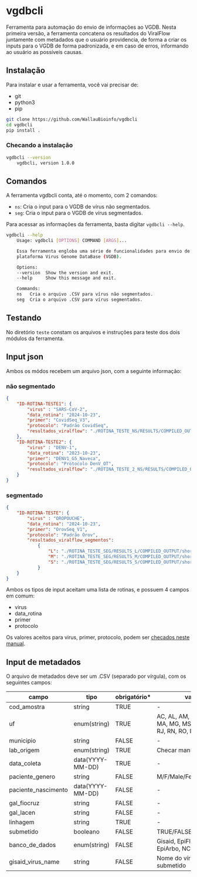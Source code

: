 # vgdbcli

Ferramenta para automação do envio de informações ao VGDB. Nesta primeira versão, a ferramenta concatena os resultados do ViralFlow juntamente com metadados que o usuário providencia, de forma a criar os inputs para o VGDB de forma padronizada, e em caso de erros, informando ao usuário as possíveis causas.

## Instalação

Para instalar e usar a ferramenta, você vai precisar de:
- git
- python3
- pip

```bash
git clone https://github.com/WallauBioinfo/vgdbcli
cd vgdbcli
pip install .
```

### Checando a instalação

```bash
vgdbcli --version
    vgdbcli, version 1.0.0
```

## Comandos

A ferramenta vgdbcli conta, até o momento, com 2 comandos:
- `ns`: Cria o input para o VGDB de vírus não segmentados.
- `seg`: Cria o input para o VGDB de vírus segmentados.

Para acessar as informações da ferramenta, basta digitar `vgdbcli --help`.

```bash
vgdbcli --help
    Usage: vgdbcli [OPTIONS] COMMAND [ARGS]...

    Essa ferramenta engloba uma série de funcionalidades para envio de dados a
    plataforma Virus Genome DataBase (VGDB).

    Options:
    --version  Show the version and exit.
    --help     Show this message and exit.

    Commands:
    ns   Cria o arquivo .CSV para vírus não segmentados.
    seg  Cria o arquivo .CSV para vírus segmentados.
```

## Testando

No diretório `teste` constam os arquivos e instruções para teste dos dois módulos da ferramenta.

## Input json

Ambos os módos recebem um arquivo json, com a seguinte informação:

### não segmentado

```json
{
    "ID-ROTINA-TESTE1": {
        "virus" : "SARS-CoV-2",
        "data_rotina": "2024-10-23",
        "primer": "CovidSeq_V3",
        "protocolo": "Padrão CovidSeq",
        "resultados_viralflow": "./ROTINA_TESTE_NS/RESULTS/COMPILED_OUTPUT/short_summary.csv"
    },
    "ID-ROTINA-TESTE2": {
        "virus" : "DENV-1",
        "data_rotina": "2023-10-23",
        "primer": "DENV1_G5_Naveca",
        "protocolo": "Protocolo DenV_OT",
        "resultados_viralflow": "./ROTINA_TESTE_2_NS/RESULTS/COMPILED_OUTPUT/short_summary.csv"
    }
}
```

### segmentado

```json
{
    "ID-ROTINA-TESTE": {
        "virus" : "OROPOUCHE",
        "data_rotina": "2024-10-23",
        "primer": "OrovSeq_V1",
        "protocolo": "Padrão Orov",
        "resultados_viralflow_segmentos": 
            {
                "L": "./ROTINA_TESTE_SEG/RESULTS_L/COMPILED_OUTPUT/short_summary.csv",
                "M": "./ROTINA_TESTE_SEG/RESULTS_M/COMPILED_OUTPUT/short_summary.csv",
                "S": "./ROTINA_TESTE_SEG/RESULTS_S/COMPILED_OUTPUT/short_summary.csv"
            }
    }
}
```

Ambos os tipos de input aceitam uma lista de rotinas, e possuem 4 campos em comum:
- virus
- data_rotina
- primer
- protocolo

Os valores aceitos para virus, primer, protocolo, podem ser [checados neste manual](https://docs.google.com/document/d/13Exnz0zlYgqtqcec9ulk-vRlzTJs5GRRP8H5a8yOzMs/edit?usp=sharing).

## Input de metadados

O arquivo de metadados deve ser um .CSV (separado por vírgula), com os seguintes campos:

| campo               | tipo             | obrigatório* | valores possíveis                                                                                          |
| ------------------- | ---------------- | ------------ | ---------------------------------------------------------------------------------------------------------- |
| cod_amostra         | string           | TRUE         | -                                                                                                          |
| uf                  | enum(string)     | TRUE         | AC, AL, AM, AP, BA, CE, DF, ES, GO, MA, MG, MS, MT, PA, PB, PE, PI, PR, RJ, RN, RO, RR, RS, SC, SE, SP, TO |
| municipio           | string           | FALSE        | -                                                                                                          |
| lab_origem          | enum(string)     | TRUE         | Checar manual                                                                                              |
| data_coleta         | data(YYYY-MM-DD) | TRUE         | -                                                                                                          |
| paciente_genero     | string           | FALSE        | M/F/Male/Female/Masculino/Feminino                                                                         |
| paciente_nascimento | data(YYYY-MM-DD) | FALSE        | -                                                                                                          |
| gal_fiocruz         | string           | FALSE        | -                                                                                                          |
| gal_lacen           | string           | FALSE        | -                                                                                                          |
| linhagem            | string           | TRUE         | -                                                                                                          |
| submetido           | booleano         | FALSE        | TRUE/FALSE                                                                                                 |
| banco_de_dados      | enum(string)     | FALSE        | Gisaid, EpiFlu,EpiCoV, EpiRSV, EpiPox, EpiArbo, NCBI, EBI, ENA                                             |
| gisaid_virus_name   | string           | FALSE        | Nome do vírus no arquivo fasta submetido                                                                   |

